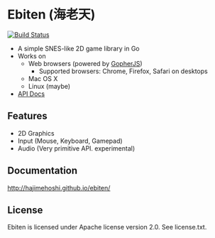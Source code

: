 # Ebiten (海老天)

[![Build Status](https://travis-ci.org/hajimehoshi/ebiten.svg?branch=master)](https://travis-ci.org/hajimehoshi/ebiten)

* A simple SNES-like 2D game library in Go
* Works on
  * Web browsers (powered by [GopherJS](http://gopherjs.org/))
    * Supported browsers: Chrome, Firefox, Safari on desktops
  * Mac OS X
  * Linux (maybe)
* [API Docs](http://godoc.org/github.com/hajimehoshi/ebiten)

## Features

* 2D Graphics
* Input (Mouse, Keyboard, Gamepad)
* Audio (Very primitive API. experimental)

## Documentation

http://hajimehoshi.github.io/ebiten/

## License

Ebiten is licensed under Apache license version 2.0. See license.txt.
